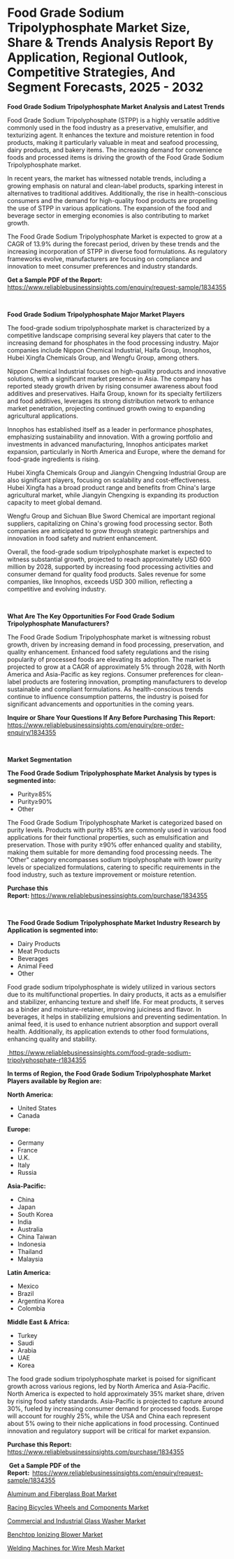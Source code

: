 <p><h1>Food Grade Sodium Tripolyphosphate Market Size, Share & Trends Analysis Report By Application, Regional Outlook, Competitive Strategies, And Segment Forecasts, 2025 - 2032</h1></p><p><strong>Food Grade Sodium Tripolyphosphate Market Analysis and Latest Trends</strong></p>
<p><p>Food Grade Sodium Tripolyphosphate (STPP) is a highly versatile additive commonly used in the food industry as a preservative, emulsifier, and texturizing agent. It enhances the texture and moisture retention in food products, making it particularly valuable in meat and seafood processing, dairy products, and bakery items. The increasing demand for convenience foods and processed items is driving the growth of the Food Grade Sodium Tripolyphosphate market.</p><p>In recent years, the market has witnessed notable trends, including a growing emphasis on natural and clean-label products, sparking interest in alternatives to traditional additives. Additionally, the rise in health-conscious consumers and the demand for high-quality food products are propelling the use of STPP in various applications. The expansion of the food and beverage sector in emerging economies is also contributing to market growth. </p><p>The Food Grade Sodium Tripolyphosphate Market is expected to grow at a CAGR of 13.9% during the forecast period, driven by these trends and the increasing incorporation of STPP in diverse food formulations. As regulatory frameworks evolve, manufacturers are focusing on compliance and innovation to meet consumer preferences and industry standards.</p></p>
<p><strong>Get a Sample PDF of the Report:&nbsp;</strong> <a href="https://www.reliablebusinessinsights.com/enquiry/request-sample/1834355?utm_campaign=112&utm_medium=2&utm_source=Github&utm_content=ia&utm_term=28022025&utm_id=food-grade-sodium-tripolyphosphate">https://www.reliablebusinessinsights.com/enquiry/request-sample/1834355</a></p>
<p>&nbsp;</p>
<p><strong>Food Grade Sodium Tripolyphosphate Major Market Players</strong></p>
<p><p>The food-grade sodium tripolyphosphate market is characterized by a competitive landscape comprising several key players that cater to the increasing demand for phosphates in the food processing industry. Major companies include Nippon Chemical Industrial, Haifa Group, Innophos, Hubei Xingfa Chemicals Group, and Wengfu Group, among others.</p><p>Nippon Chemical Industrial focuses on high-quality products and innovative solutions, with a significant market presence in Asia. The company has reported steady growth driven by rising consumer awareness about food additives and preservatives. Haifa Group, known for its specialty fertilizers and food additives, leverages its strong distribution network to enhance market penetration, projecting continued growth owing to expanding agricultural applications.</p><p>Innophos has established itself as a leader in performance phosphates, emphasizing sustainability and innovation. With a growing portfolio and investments in advanced manufacturing, Innophos anticipates market expansion, particularly in North America and Europe, where the demand for food-grade ingredients is rising. </p><p>Hubei Xingfa Chemicals Group and Jiangyin Chengxing Industrial Group are also significant players, focusing on scalability and cost-effectiveness. Hubei Xingfa has a broad product range and benefits from China's large agricultural market, while Jiangyin Chengxing is expanding its production capacity to meet global demand.</p><p>Wengfu Group and Sichuan Blue Sword Chemical are important regional suppliers, capitalizing on China's growing food processing sector. Both companies are anticipated to grow through strategic partnerships and innovation in food safety and nutrient enhancement.</p><p>Overall, the food-grade sodium tripolyphosphate market is expected to witness substantial growth, projected to reach approximately USD 600 million by 2028, supported by increasing food processing activities and consumer demand for quality food products. Sales revenue for some companies, like Innophos, exceeds USD 300 million, reflecting a competitive and evolving industry.</p></p>
<p>&nbsp;</p>
<p><strong>What Are The Key Opportunities For Food Grade Sodium Tripolyphosphate Manufacturers?</strong></p>
<p><p>The Food Grade Sodium Tripolyphosphate market is witnessing robust growth, driven by increasing demand in food processing, preservation, and quality enhancement. Enhanced food safety regulations and the rising popularity of processed foods are elevating its adoption. The market is projected to grow at a CAGR of approximately 5% through 2028, with North America and Asia-Pacific as key regions. Consumer preferences for clean-label products are fostering innovation, prompting manufacturers to develop sustainable and compliant formulations. As health-conscious trends continue to influence consumption patterns, the industry is poised for significant advancements and opportunities in the coming years.</p></p>
<p><strong>Inquire or Share Your Questions If Any Before Purchasing This Report:</strong> <a href="https://www.reliablebusinessinsights.com/enquiry/pre-order-enquiry/1834355?utm_campaign=112&utm_medium=2&utm_source=Github&utm_content=ia&utm_term=28022025&utm_id=food-grade-sodium-tripolyphosphate">https://www.reliablebusinessinsights.com/enquiry/pre-order-enquiry/1834355</a></p>
<p>&nbsp;</p>
<p><strong>Market Segmentation</strong></p>
<p><strong>The Food Grade Sodium Tripolyphosphate Market Analysis by types is segmented into:</strong></p>
<p><ul><li>Purity≥85%</li><li>Purity≥90%</li><li>Other</li></ul></p>
<p><p>The Food Grade Sodium Tripolyphosphate Market is categorized based on purity levels. Products with purity ≥85% are commonly used in various food applications for their functional properties, such as emulsification and preservation. Those with purity ≥90% offer enhanced quality and stability, making them suitable for more demanding food processing needs. The "Other" category encompasses sodium tripolyphosphate with lower purity levels or specialized formulations, catering to specific requirements in the food industry, such as texture improvement or moisture retention.</p></p>
<p><strong>Purchase this Report:&nbsp;</strong><a href="https://www.reliablebusinessinsights.com/purchase/1834355?utm_campaign=112&utm_medium=2&utm_source=Github&utm_content=ia&utm_term=28022025&utm_id=food-grade-sodium-tripolyphosphate">https://www.reliablebusinessinsights.com/purchase/1834355</a></p>
<p>&nbsp;</p>
<p><strong>The Food Grade Sodium Tripolyphosphate Market Industry Research by Application is segmented into:</strong></p>
<p><ul><li>Dairy Products</li><li>Meat Products</li><li>Beverages</li><li>Animal Feed</li><li>Other</li></ul></p>
<p><p>Food grade sodium tripolyphosphate is widely utilized in various sectors due to its multifunctional properties. In dairy products, it acts as a emulsifier and stabilizer, enhancing texture and shelf life. For meat products, it serves as a binder and moisture-retainer, improving juiciness and flavor. In beverages, it helps in stabilizing emulsions and preventing sedimentation. In animal feed, it is used to enhance nutrient absorption and support overall health. Additionally, its application extends to other food formulations, enhancing quality and stability.</p></p>
<p><a href="https://www.reliablebusinessinsights.com/food-grade-sodium-tripolyphosphate-r1834355?utm_campaign=112&utm_medium=2&utm_source=Github&utm_content=ia&utm_term=28022025&utm_id=food-grade-sodium-tripolyphosphate">&nbsp;https://www.reliablebusinessinsights.com/food-grade-sodium-tripolyphosphate-r1834355</a></p>
<p><strong>In terms of Region, the Food Grade Sodium Tripolyphosphate Market Players available by Region are:</strong></p>
<p>
    <p> <strong> North America: </strong>
        <ul>
            <li>United States</li>
            <li>Canada</li>
        </ul>
        </p> 
    <p> <strong> Europe: </strong>
        <ul>
            <li>Germany</li>
            <li>France</li>
            <li>U.K.</li>
            <li>Italy</li>
            <li>Russia</li>
        </ul>
        </p> 
    <p> <strong> Asia-Pacific: </strong>
        <ul>
            <li>China</li>
            <li>Japan</li>
            <li>South Korea</li>
            <li>India</li>
            <li>Australia</li>
            <li>China Taiwan</li>
            <li>Indonesia</li>
            <li>Thailand</li>
            <li>Malaysia</li>
        </ul>
        </p> 
    <p> <strong> Latin America: </strong>
        <ul>
            <li>Mexico</li>
            <li>Brazil</li>
            <li>Argentina Korea</li>
            <li>Colombia</li>
        </ul>
        </p> 
    <p> <strong> Middle East & Africa: </strong>
        <ul>
            <li>Turkey</li>
            <li>Saudi</li>
            <li>Arabia</li>
            <li>UAE</li>
            <li>Korea</li>
        </ul>
    </p>
    </p>
<p><p>The food grade sodium tripolyphosphate market is poised for significant growth across various regions, led by North America and Asia-Pacific. North America is expected to hold approximately 35% market share, driven by rising food safety standards. Asia-Pacific is projected to capture around 30%, fueled by increasing consumer demand for processed foods. Europe will account for roughly 25%, while the USA and China each represent about 5% owing to their niche applications in food processing. Continued innovation and regulatory support will be critical for market expansion.</p></p>
<p><strong>Purchase this Report: </strong><a href="https://www.reliablebusinessinsights.com/purchase/1834355?utm_campaign=112&utm_medium=2&utm_source=Github&utm_content=ia&utm_term=28022025&utm_id=food-grade-sodium-tripolyphosphate">https://www.reliablebusinessinsights.com/purchase/1834355</a></p>
<p>&nbsp;<strong>Get a Sample PDF of the Report:&nbsp;&nbsp;</strong><a href="https://www.reliablebusinessinsights.com/enquiry/request-sample/1834355?utm_campaign=112&utm_medium=2&utm_source=Github&utm_content=ia&utm_term=28022025&utm_id=food-grade-sodium-tripolyphosphate">https://www.reliablebusinessinsights.com/enquiry/request-sample/1834355</a></p>
<p><strong></strong></p>
<p><p><a href="https://github.com/blauetrelawz/Market-Research-Report-List-1/blob/main/aluminum-and-fiberglass-boat-market.md?utm_campaign=112&utm_medium=2&utm_source=Github&utm_content=ia&utm_term=28022025&utm_id=food-grade-sodium-tripolyphosphate">Aluminum and Fiberglass Boat Market</a></p><p><a href="https://github.com/porstgowinjq/Market-Research-Report-List-1/blob/main/racing-bicycles-wheels-and-components-market.md?utm_campaign=112&utm_medium=2&utm_source=Github&utm_content=ia&utm_term=28022025&utm_id=food-grade-sodium-tripolyphosphate">Racing Bicycles Wheels and Components Market</a></p><p><a href="https://github.com/jenesgembev1/Market-Research-Report-List-1/blob/main/commercial-and-industrial-glass-washer-market.md?utm_campaign=112&utm_medium=2&utm_source=Github&utm_content=ia&utm_term=28022025&utm_id=food-grade-sodium-tripolyphosphate">Commercial and Industrial Glass Washer Market</a></p><p><a href="https://github.com/ximensbisade/Market-Research-Report-List-1/blob/main/benchtop-ionizing-blower-market.md?utm_campaign=112&utm_medium=2&utm_source=Github&utm_content=ia&utm_term=28022025&utm_id=food-grade-sodium-tripolyphosphate">Benchtop Ionizing Blower Market</a></p><p><a href="https://github.com/amagloeaad54/Market-Research-Report-List-1/blob/main/welding-machines-for-wire-mesh-market.md?utm_campaign=112&utm_medium=2&utm_source=Github&utm_content=ia&utm_term=28022025&utm_id=food-grade-sodium-tripolyphosphate">Welding Machines for Wire Mesh Market</a></p></p>